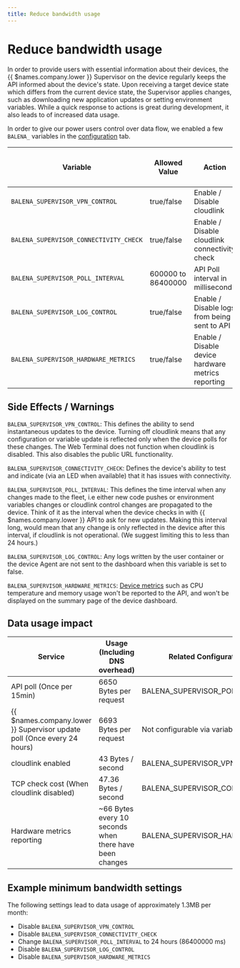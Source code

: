 ```yaml
---
title: Reduce bandwidth usage
---
```


# Reduce bandwidth usage

In order to provide users with essential information about their devices, the {{ $names.company.lower }} Supervisor on the device regularly keeps the API informed about the device's state. Upon receiving a target device state which differs from the current device state, the Supervisor applies changes, such as downloading new application updates or setting environment variables. While a quick response to actions is great during development, it also leads to of increased data usage.

In order to give our power users control over data flow, we enabled a few `BALENA_` variables in the [configuration][configuration] tab.

| Variable                               | Allowed Value      | Action                                             | Default | Available with Supervisor Version |
|----------------------------------------|--------------------|----------------------------------------------------|---------|-----------------------------------|
| `BALENA_SUPERVISOR_VPN_CONTROL`        | true/false         | Enable / Disable cloudlink                         | true    | v1.1.0                            |
| `BALENA_SUPERVISOR_CONNECTIVITY_CHECK` | true/false         | Enable / Disable cloudlink connectivity check      | true    | v1.3.0                            |
| `BALENA_SUPERVISOR_POLL_INTERVAL`      | 600000 to 86400000 | API Poll interval in milliseconds                  | 900000  | v1.3.0                            |
| `BALENA_SUPERVISOR_LOG_CONTROL`        | true/false         | Enable / Disable logs from being sent to API       | true    | v1.3.0                            |
| `BALENA_SUPERVISOR_HARDWARE_METRICS`   | true/false         | Enable / Disable device hardware metrics reporting | true    | v12.8.0                           |

Side Effects / Warnings
-------------------

`BALENA_SUPERVISOR_VPN_CONTROL`: This defines the ability to send instantaneous updates to the device. Turning off cloudlink means that any configuration or variable update is reflected only when the device polls for these changes. The Web Terminal does not function when cloudlink is disabled. This also disables the public URL functionality.

`BALENA_SUPERVISOR_CONNECTIVITY_CHECK`: Defines the device's ability to test and indicate (via an LED when available) that it has issues with connectivity.

`BALENA_SUPERVISOR_POLL_INTERVAL`: This defines the time interval when any changes made to the fleet, i.e either new code pushes or environment variables changes or cloudlink control changes are propagated to the device. Think of it as the interval when the device checks in with {{ $names.company.lower }} API to ask for new updates. Making this interval long, would mean that any change is only reflected in the device after this interval, if cloudlink is not operational. (We suggest limiting this to less than 24 hours.)

`BALENA_SUPERVISOR_LOG_CONTROL`: Any logs written by the user container or the device Agent are not sent to the dashboard when this variable is set to false.

`BALENA_SUPERVISOR_HARDWARE_METRICS`: [Device metrics][device-metrics] such as CPU temperature and memory usage won't be reported to the API, and won't be displayed on the summary page of the device dashboard.

Data usage impact
-----------------

| Service                                                                 | Usage (Including DNS overhead)                          | Related Configuration Variable       |
|-------------------------------------------------------------------------|---------------------------------------------------------|--------------------------------------|
| API poll (Once per 15min)                                               | 6650 Bytes per request                                  | BALENA_SUPERVISOR_POLL_INTERVAL      |
| {{ $names.company.lower }} Supervisor update poll (Once every 24 hours) | 6693 Bytes per request                                  | Not configurable via variables       |
| cloudlink enabled                                                       | 43 Bytes / second                                       | BALENA_SUPERVISOR_VPN_CONTROL        |
| TCP check cost (When cloudlink disabled)                                | 47.36 Bytes / second                                    | BALENA_SUPERVISOR_CONNECTIVITY_CHECK |
| Hardware metrics reporting                                              | ~66 Bytes every 10 seconds when there have been changes | BALENA_SUPERVISOR_HARDWARE_METRICS   |

Example minimum bandwidth settings
----------------------------------

The following settings lead to data usage of approximately 1.3MB per month:

* Disable `BALENA_SUPERVISOR_VPN_CONTROL`
* Disable `BALENA_SUPERVISOR_CONNECTIVITY_CHECK`
* Change `BALENA_SUPERVISOR_POLL_INTERVAL` to 24 hours (86400000 ms)
* Disable `BALENA_SUPERVISOR_LOG_CONTROL`
* Disable `BALENA_SUPERVISOR_HARDWARE_METRICS`

[device-metrics]:/reference/supervisor/device-metrics
[configuration]:/learn/manage/configuration
